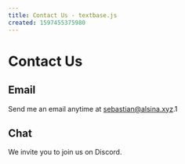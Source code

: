 ```yaml
---
title: Contact Us - textbase.js
created: 1597455375980
---
```


# Contact Us

## Email

Send me an email anytime at [sebastian@alsina.xyz](mailto:sebastian@alsina.xyz).1

## Chat

We invite you to join us on Discord.
